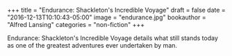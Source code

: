 +++
title = "Endurance: Shackleton's Incredible Voyage"
draft = false
date = "2016-12-13T10:10:43-05:00"
image = "endurance.jpg"
bookauthor = "Alfred Lansing"
categories = "non-fiction"
+++

Endurance: Shackleton's Incredible Voyage details what still stands today as one of the greatest adventures ever undertaken by man.

